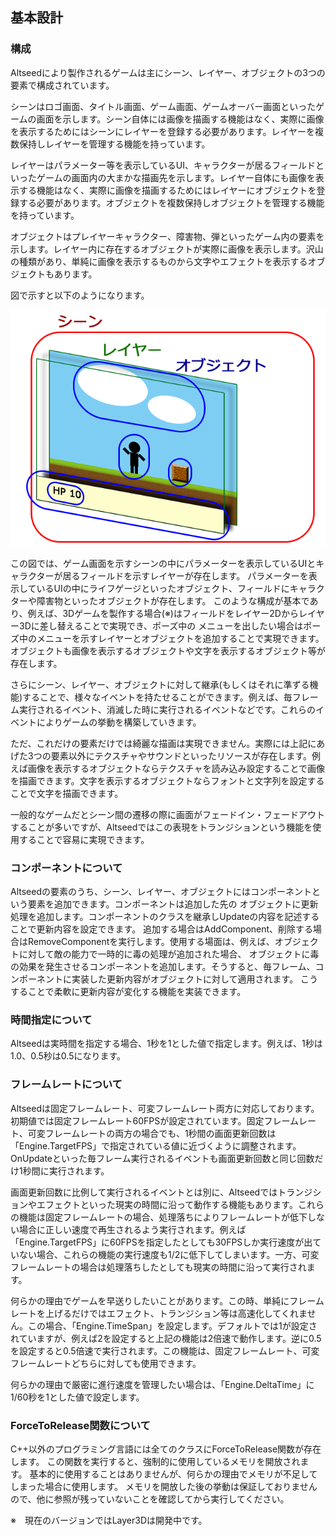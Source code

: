 ﻿## 基本設計

### 構成

Altseedにより製作されるゲームは主にシーン、レイヤー、オブジェクトの3つの要素で構成されています。

シーンはロゴ画面、タイトル画面、ゲーム画面、ゲームオーバー画面といったゲームの画面を示します。シーン自体には画像を描画する機能はなく、実際に画像を表示するためにはシーンにレイヤーを登録する必要があります。レイヤーを複数保持しレイヤーを管理する機能を持っています。


レイヤーはパラメーター等を表示しているUI、キャラクターが居るフィールドといったゲームの画面内の大まかな描画先を示します。レイヤー自体にも画像を表示する機能はなく、実際に画像を描画するためにはレイヤーにオブジェクトを登録する必要があります。オブジェクトを複数保持しオブジェクトを管理する機能を持っています。

オブジェクトはプレイヤーキャラクター、障害物、弾といったゲーム内の要素を示します。レイヤー内に存在するオブジェクトが実際に画像を表示します。沢山の種類があり、単純に画像を表示するものから文字やエフェクトを表示するオブジェクトもあります。

図で示すと以下のようになります。

![シーン、レイヤー、オブジェクト](img/BasicDesign.png)

この図では、ゲーム画面を示すシーンの中にパラメーターを表示しているUIとキャラクターが居るフィールドを示すレイヤーが存在します。
パラメーターを表示しているUIの中にライフゲージといったオブジェクト、フィールドにキャラクターや障害物といったオブジェクトが存在します。
このような構成が基本であり、例えば、3Dゲームを製作する場合(※)はフィールドをレイヤー2Dからレイヤー3Dに差し替えることで実現でき、ポーズ中の
メニューを出したい場合はポーズ中のメニューを示すレイヤーとオブジェクトを追加することで実現できます。オブジェクトも画像を表示するオブジェクトや文字を表示するオブジェクト等が存在します。

さらにシーン、レイヤー、オブジェクトに対して継承(もしくはそれに準ずる機能)することで、様々なイベントを持たせることができます。例えば、毎フレーム実行されるイベント、消滅した時に実行されるイベントなどです。これらのイベントによりゲームの挙動を構築していきます。

ただ、これだけの要素だけでは綺麗な描画は実現できません。実際には上記にあげた3つの要素以外にテクスチャやサウンドといったリソースが存在します。例えば画像を表示するオブジェクトならテクスチャを読み込み設定することで画像を描画できます。文字を表示するオブジェクトならフォントと文字列を設定することで文字を描画できます。

一般的なゲームだとシーン間の遷移の際に画面がフェードイン・フェードアウトすることが多いですが、Altseedではこの表現をトランジションという機能を使用することで容易に実現できます。

### コンポーネントについて

Altseedの要素のうち、シーン、レイヤー、オブジェクトにはコンポーネントという要素を追加できます。コンポーネントは追加した先の
オブジェクトに更新処理を追加します。コンポーネントのクラスを継承しUpdateの内容を記述することで更新内容を設定できます。
追加する場合はAddComponent、削除する場合はRemoveComponentを実行します。使用する場面は、例えば、オブジェクトに対して敵の能力で一時的に毒の処理が追加された場合、
オブジェクトに毒の効果を発生させるコンポーネントを追加します。そうすると、毎フレーム、コンポーネントに実装した更新内容がオブジェクトに対して適用されます。
こうすることで柔軟に更新内容が変化する機能を実装できます。

### 時間指定について

Altseedは実時間を指定する場合、1秒を1とした値で指定します。例えば、1秒は1.0、0.5秒は0.5になります。

### フレームレートについて

Altseedは固定フレームレート、可変フレームレート両方に対応しております。初期値では固定フレームレート60FPSが設定されています。固定フレームレート、可変フレームレートの両方の場合でも、1秒間の画面更新回数は「Engine.TargetFPS」で指定されている値に近づくように調整されます。OnUpdateといった毎フレーム実行されるイベントも画面更新回数と同じ回数だけ1秒間に実行されます。

画面更新回数に比例して実行されるイベントとは別に、Altseedではトランジションやエフェクトといった現実の時間に沿って動作する機能もあります。これらの機能は固定フレームレートの場合、処理落ちによりフレームレートが低下しない場合に正しい速度で再生されるよう実行されます。例えば「Engine.TargetFPS」に60FPSを指定したとしても30FPSしか実行速度が出ていない場合、これらの機能の実行速度も1/2に低下してしまいます。一方、可変フレームレートの場合は処理落ちしたとしても現実の時間に沿って実行されます。

何らかの理由でゲームを早送りしたいことがあります。この時、単純にフレームレートを上げるだけではエフェクト、トランジション等は高速化してくれません。この場合、「Engine.TimeSpan」を設定します。デフォルトでは1が設定されていますが、例えば2を設定すると上記の機能は2倍速で動作します。逆に0.5を設定すると0.5倍速で実行されます。この機能は、固定フレームレート、可変フレームレートどちらに対しても使用できます。

何らかの理由で厳密に進行速度を管理したい場合は、「Engine.DeltaTime」に1/60秒を1とした値で設定します。

### ForceToRelease関数について

C++以外のプログラミング言語には全てのクラスにForceToRelease関数が存在します。
この関数を実行すると、強制的に使用しているメモリを開放されます。
基本的に使用することはありませんが、何らかの理由でメモリが不足してしまった場合に使用します。
メモリを開放した後の挙動は保証しておりませんので、他に参照が残っていないことを確認してから実行してください。


※　現在のバージョンではLayer3Dは開発中です。

